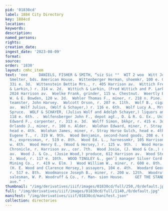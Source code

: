 ```yaml
---
pid: '01830cd'
label: 1884 City Directory
key: 1884cd
location: 
keywords: 
description: 
named_persons: 
rights: 
creation_date: 
ingest_date: '2023-08-09'
format: 
source: 
order: '1830'
layout: cmhc_item
text: 'eee     DANIELS, FISHER & SMITH, “siz Sic °°  WIT 2 woo  Witt John, lab, American
  Smelter, bds. American House.  Wittenberger Herman, shoemkr, 100 e. Chestnut, r.
  33i e. 3d.  Wittenstein Bettie Mrs., r. 405 Harrison av.  Wittich Fred, (Wittich
  & Larkin,) r. 314 w. 2d.  Wittich & Larkin, (Fred Wittich and P. Larkin,) barbers,
  2024 Harrison av.  Woelke Frank, grinder, 115 w. Chestnut.  Woertly Barney, musician,
  W. & E. Bowden, 120 w. 2d.  Wohler Thomas F., miner, r. 218 n. Pine.  Wolcott Bradley,
  teamster, John Harvey.  Wolcott Orson, r. 207 e. 11th.  Wolf B., cigars, 110 Harrison
  av.  Wolf Julius, (Wolf & Schayer,) r. 116 e. 6th.  Wolf Lucy A., Mrs., r. 114 s.
  Spruce.  WOLF & SCHAYER, (Julius Wolf and Adolph Schayer,) liquors and cigars, wholesale,
  118 e. 6th. .  Wolfensberger John F., depot agt., D. & R. G. Ex., Union Depot.  Wolff
  Edward F., carpenter, r. 313 e. 3d.  Wolff Simon, bkkpr, r. 415 e. 3d.  Wolfrom
  Orlando J., miner, r. 108 n. Alder.  Wolohan Edward, miner, r. Stray Horse Gulch,
  head e. 4th.  Wolohan James, miner, r. Stray Horse Gulch, head e. 4th.  Wolverton
  Eugene T., r. 319 W. 9th.  Wood Benjamin, second-hand goods, 208 e. 6th.  Wood B.
  H., expressman, r. 519 e. 8th.  Wood Ed. L., harnessmkr, 105 Harrison av., r. 423
  w. 4th.  Wood Henry E., (Wood & Hersey,) r. 125 w. 9th. :  Wood Horace L., editor
  Chronicle, r. Harrison av., cor. 7th.  Wood Josie, (J. Wood & Co.,) r. 612 Harrison
  av.  Wood J. & Co., (Josie Wood,) produce, 612 Harrison av.  Wood Steven H., manager,
  J. Wood, r. 117 e. 10th.  WOOD TINGLEY &., gen’] manager Silver Cord Combination
  Mining Co., r. 419 w. Elm. )  Wood William W., miner, r. 600 e. 8th.  WOOD & HERSEY,
  (H. E. Wood and Clarence Hersey,) assayers, 104 e. 4th.  Woodard George W., miner,
  r. 517 e. 8th.  Woodmansce Joseph B., miner, r. 200 w. 12th.  Woodruff Chan. B.,
  salesman, W. P. Woodruff & Co., r. Man- sion House.     GET THE STANDARD TIME **soo°tiersison
  ave.” '
thumbnail: "/img/derivatives/iiif/images/01830cd/full/250,/0/default.jpg"
full: "/img/derivatives/iiif/images/01830cd/full/1140,/0/default.jpg"
manifest: "/img/derivatives/iiif/01830cd/manifest.json"
collection: directories
---
```


